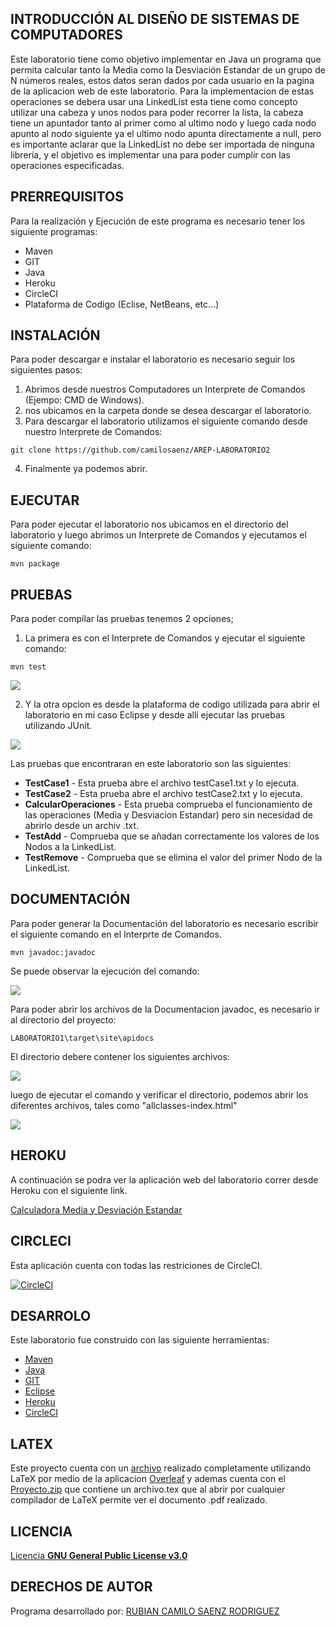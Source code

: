 ## INTRODUCCIÓN AL DISEÑO DE SISTEMAS DE COMPUTADORES
Este laboratorio tiene como objetivo implementar en Java un programa que permita calcular tanto la Media como la Desviación Estandar de un grupo de N números reales, estos datos seran dados por cada usuario en la pagina de la aplicacion web de este laboratorio.
Para la implementacion de estas operaciones se debera usar una LinkedList esta tiene como concepto utilizar una cabeza y unos nodos para poder recorrer la lista, la cabeza tiene un apuntador tanto al primer como al ultimo nodo y luego cada nodo apunto al nodo siguiente ya el ultimo nodo apunta directamente a null, pero es importante aclarar que la LinkedList no debe ser importada de ninguna librería, y el objetivo es implementar una para poder cumplir  con las operaciones especificadas.

## PRERREQUISITOS
Para la realización y Ejecución de este programa es necesario tener los siguiente programas:
* Maven
* GIT
* Java
* Heroku
* CircleCI
* Plataforma de Codigo (Eclise, NetBeans, etc...)

## INSTALACIÓN
Para poder descargar e instalar el laboratorio es necesario seguir los siguientes pasos:
1. Abrimos desde nuestros Computadores un Interprete de Comandos (Ejempo: CMD de Windows).
2. nos ubicamos en la carpeta donde se desea descargar el laboratorio.
3. Para descargar el laboratorio utilizamos el siguiente comando desde nuestro Interprete de Comandos:
```
git clone https://github.com/camilosaenz/AREP-LABORATORIO2
```
4. Finalmente ya podemos abrir.

## EJECUTAR

Para poder ejecutar el laboratorio nos ubicamos en el directorio del laboratorio y luego abrimos un Interprete de Comandos y ejecutamos el siguiente comando:
```
mvn package
```

## PRUEBAS

Para poder compilar las pruebas tenemos 2 opciones;
1. La primera es con el Interprete de Comandos y ejecutar el siguiente comando:
```
mvn test
```

<img src="https://github.com/camilosaenz/AREP-LABORATORIO1/blob/master/img/Test.PNG?raw=true">

2. Y la otra opcion es desde la plataforma de codigo utilizada para abrir el laboratorio en mi caso Eclipse y desde allí ejecutar las pruebas utilizando JUnit.

<img src="https://github.com/camilosaenz/AREP-LABORATORIO1/blob/master/img/junit.PNG?raw=true">

Las pruebas que encontraran en este laboratorio son las siguientes:
* **TestCase1** - Esta prueba abre el archivo testCase1.txt y lo ejecuta.
* **TestCase2** - Esta prueba abre el archivo testCase2.txt y lo ejecuta.
* **CalcularOperaciones** - Esta prueba comprueba el funcionamiento de las operaciones (Media y Desviacion Estandar) pero sin necesidad de abrirlo desde un archiv .txt.
* **TestAdd** - Comprueba que se añadan correctamente los valores de los Nodos a la LinkedList.
* **TestRemove** - Comprueba que se elimina el valor del primer Nodo de la LinkedList.

## DOCUMENTACIÓN
Para poder generar la Documentación del laboratorio es necesario escribir el siguiente comando en el Interprte de Comandos.
```
mvn javadoc:javadoc
```
Se puede observar la ejecución del comando:

<img src="https://github.com/camilosaenz/AREP-LABORATORIO1/blob/master/img/javadoc_comand.PNG?raw=true">

Para poder abrir los archivos de la Documentacion javadoc, es necesario ir al directorio del proyecto:
```
LABORATORIO1\target\site\apidocs
```
El directorio debere contener los siguientes archivos:

<img src="https://github.com/camilosaenz/AREP-LABORATORIO1/blob/master/img/directorioJavadoc.PNG?raw=true">

luego de ejecutar el comando y verificar el directorio, podemos abrir los diferentes archivos, tales como "allclasses-index.html"

<img src="https://github.com/camilosaenz/AREP-LABORATORIO1/blob/master/img/javadoc.PNG?raw=true">

## HEROKU

A continuación se podra ver la aplicación web del laboratorio correr desde Heroku con el siguiente link.

[Calculadora Media y Desviación Estandar](https://calculator-arep-rcsr.herokuapp.com/)

## CIRCLECI

Esta aplicación cuenta con todas las restriciones de CircleCI.

 [![CircleCI](https://circleci.com/gh/circleci/circleci-docs.svg?style=svg)](https://app.circleci.com/pipelines/github/camilosaenz/AREP-LABORATORIO2)

## DESARROLO

Este laboratorio fue construido con las siguiente herramientas:
* [Maven](https://maven.apache.org/)
* [Java](https://www.java.com/es/)
* [GIT](https://git-scm.com/)
* [Eclipse](https://www.eclipse.org/)
* [Heroku](https://www.heroku.com/)
* [CircleCI](https://circleci.com/)

## LATEX

Este proyecto cuenta con un [archivo](https://github.com/camilosaenz/AREP-LABORATORIO2/blob/master/AREP%20-%20LABORATORIO2.pdf) realizado completamente utilizando LaTeX por medio de la aplicacion [Overleaf](https://www.overleaf.com/project) y ademas cuenta con el [Proyecto.zip](https://github.com/camilosaenz/AREP-LABORATORIO2/blob/master/AREP%20-%20LABORATORIO2%20-%20LATEX.zip) que contiene un archivo.tex que al abrir por cualquier compilador de LaTeX permite ver el documento .pdf realizado.

## LICENCIA

[Licencia **GNU General Public License v3.0**](https://github.com/camilosaenz/AREP-LABORATORIO1/blob/master/LICENSE)

## DERECHOS DE AUTOR

Programa desarrollado por:
[RUBIAN CAMILO SAENZ RODRIGUEZ](https://github.com/camilosaenz)
